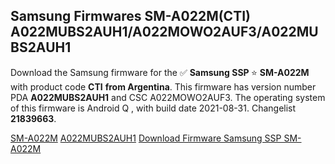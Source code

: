 <h2>Samsung Firmwares SM-A022M(CTI) A022MUBS2AUH1/A022MOWO2AUF3/A022MUBS2AUH1</h2>
Download the Samsung firmware for the ✅ <strong>Samsung SSP </strong> ⭐ <strong>SM-A022M</strong> with product code <strong>CTI</strong> <strong> from Argentina</strong>. This firmware has version number PDA <strong>A022MUBS2AUH1</strong> and CSC A022MOWO2AUF3. The operating system of this firmware is Android Q , with build date 2021-08-31. Changelist <strong>21839663</strong>.


[SM-A022M](https://samfirm.shop/samsung/model/SM-A022M)
[A022MUBS2AUH1](https://samfirm.shop/samsung/pda/A022MUBS2AUH1)
[Download Firmware Samsung SSP SM-A022M](https://samfirm.shop/samsung/firmware/452141)
